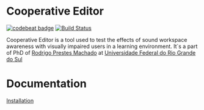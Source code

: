 # Cooperative Editor

[![codebeat badge](https://codebeat.co/badges/45f0a90a-01c2-4f1d-aa04-ba0a1bfc8ed4)](https://codebeat.co/projects/github-com-rodrigoprestesmachado-cooperative-editor-master) [![Build Status](https://travis-ci.org/rodrigoprestesmachado/cooperative-editor.svg?branch=master)](https://travis-ci.org/rodrigoprestesmachado/cooperative-editor)

Cooperative Editor is a tool used to test the effects of sound workspace awareness with visually impaired users in a learning environment. It`s a part of PhD of [Rodrigo Prestes Machado](https://www.mendeley.com/profiles/rodrigo-prestes-machado/) at [Universidade Federal do Rio Grande do Sul](http://ufrgs.br)

# Documentation
[Installation](https://github.com/rodrigoprestesmachado/cooperative-editor/wiki)